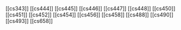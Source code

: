 [[cs343]]
[[cs444]]
[[cs445]]
[[cs446]]
[[cs447]]
[[cs448]]
[[cs450]]
[[cs451]]
[[cs452]]
[[cs454]]
[[cs456]]
[[cs458]]
[[cs488]]
[[cs490]]
[[cs493]]
[[cs658]]